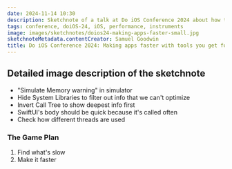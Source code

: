 ```yaml
---
date: 2024-11-14 10:30
description: Sketchnote of a talk at Do iOS Conference 2024 about how to improve performance for your app with instruments.
tags: conference, doiOS-24, iOS, performance, instruments
image: images/sketchnotes/doios24-making-apps-faster-small.jpg
sketchnoteMetadata.contentCreator: Samuel Goodwin
title: Do iOS Conference 2024: Making apps faster with tools you get for free
---
```


## Detailed image description of the sketchnote

- "Simulate Memory warning" in simulator
- Hide System Libraries to filter out info that we can't optimize
- Invert Call Tree to show deepest info first
- SwiftUI's body should be quick because it's called often
- Check how different threads are used

### The Game Plan

1. Find what's slow
2. Make it faster
